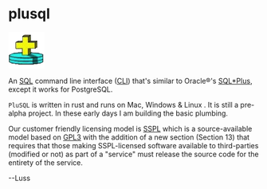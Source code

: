 # plusql

![plusql](plusql.png) 

An [SQL](https://en.wikipedia.org/wiki/SQL) command line interface ([CLI](https://en.wikipedia.org/wiki/Command-line_interface)) that's similar to Oracle&reg;'s [SQL*Plus](https://www.oreilly.com/library/view/oracle-sqlplus-the/0596007469/), except it works for PostgreSQL.

`PluSQL` is written in rust and runs on Mac, Windows & Linux .   It is still a pre-alpha project.  In these early days I am building the basic plumbing.

Our customer friendly licensing model is [SSPL](https://en.wikipedia.org/wiki/Server_Side_Public_License) which is a source-available model based on [GPL3](https://www.gnu.org/licenses/agpl-3.0.en.html) with the addition of a new section (Section 13) that requires that those making SSPL-licensed software available to third-parties (modified or not) as part of a "service" must release the source code for the entirety of the service.

--Luss

